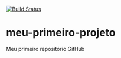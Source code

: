 [![Build Status](https://travis-ci.com/vvagnersilva/meu-primeiro-projeto.svg?branch=main)](https://travis-ci.com/vvagnersilva/meu-primeiro-projeto)

# meu-primeiro-projeto
Meu primeiro repositório GitHub
